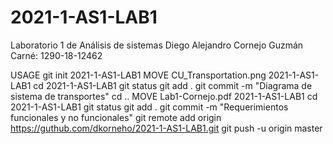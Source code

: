 # 2021-1-AS1-LAB1
Laboratorio 1 de Análisis de sistemas
Diego Alejandro Cornejo Guzmán
Carné: 1290-18-12462

USAGE
git init 2021-1-AS1-LAB1
MOVE CU_Transportation.png 2021-1-AS1-LAB1
cd 2021-1-AS1-LAB1
git status
git add .
git commit -m "Diagrama de sistema de transportes"
cd ..
MOVE Lab1-Cornejo.pdf 2021-1-AS1-LAB1
cd 2021-1-AS1-LAB1
git status
git add .
git commit -m "Requerimientos funcionales y no funcionales"
git remote add origin https://guthub.com/dkorneho/2021-1-AS1-LAB1.git
git push -u origin master
